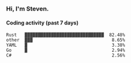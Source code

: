 ### Hi, I'm Steven.

#### Coding activity (past 7 days)
```
Rust   ▓▓▓▓▓▓▓▓▓▓▓▓▓▓▓▓▓▓▓▓▓▓▓▓▓▓▓▓▓▓  82.48%
other  ▓▓▓                              8.65%
YAML   ▓                                3.38%
Go     ▓                                2.94%
C#                                      2.56%
```
